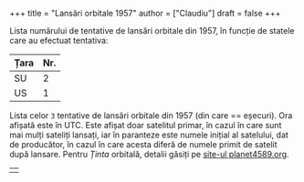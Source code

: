 +++
title = "Lansări orbitale 1957"
author = ["Claudiu"]
draft = false
+++

Lista numărului de tentative de lansări orbitale din 1957, în funcție de statele care au efectuat tentativa:

| Țara | Nr. |
|------|-----|
| SU   | 2   |
| US   | 1   |

Lista celor `3` tentative de lansări orbitale din 1957 (din care == eșecuri). Ora afișată este în UTC. Este afișat doar satelitul primar, în cazul în care sunt mai mulți sateliți lansați, iar în paranteze este numele inițial al satelului, dat de producător, în cazul în care acesta diferă de numele primit de satelit după lansare. Pentru _Ținta_ orbitală, detalii găsiți pe [site-ul planet4589.org](https://planet4589.org/space/log/orbcat.html).

|  |
|--|
|  |